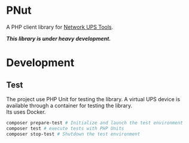 PNut
==========

A PHP client library for [Network UPS Tools](https://networkupstools.org/).

***This library is under heavy development.***

# Development

## Test

The project use PHP Unit for testing the library.
A virtual UPS device is available through a container for testing the library.  
Its uses Docker.

```bash
composer prepare-test # Initialize and launch the test environment
composer test # execute tests with PHP Units
composer stop-test # Shutdown the test environment
```

